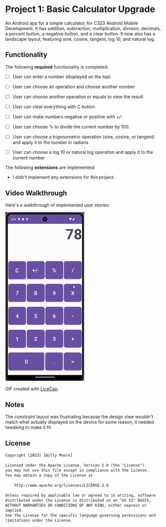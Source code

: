 # Project 1: Basic Calculator Upgrade

An Android app for a simple calculator, for C323 Android Mobile Development.
It has addition, subtraction, multiplication, division, decimals, a percent button, a negative button, and a clear button.
It now also has a landscape layout, featuring sine, cosine, tangent, log 10, and natural log.

## Functionality 

The following **required** functionality is completed:

* [ ] User can enter a number (displayed on the top)
* [ ] User can choose an operation and choose another number
* [ ] User can choose another operation or equals to view the result
* [ ] User can clear everything with C button
* [ ] User can make numbers negative or positive with +/-
* [ ] User can choose % to divide the current number by 100.
* [ ] User can choose a trigonometric operation (sine, cosine, or tangent) and apply it to the number in radians
* [ ] User can choose a log 10 or natural log operation and apply it to the current number


The following **extensions** are implemented:

* I didn't implement any extensions for this project.

## Video Walkthrough

Here's a walkthrough of implemented user stories:

<img src='Project1Demo.gif' title='Video Walkthrough' width='50%' alt='Video Walkthrough' />

GIF created with [LiceCap](http://www.cockos.com/licecap/).

## Notes

The constraint layout was frustrating because the design view wouldn't match what actually displayed on the device for some reason, it needed tweaking to make it fit.

## License

    Copyright [2023] [Billy Moore]

    Licensed under the Apache License, Version 2.0 (the "License")
    you may not use this file except in compliance with the License.
    You may obtain a copy of the License at

        http://www.apache.org/licenses/LICENSE-2.0

    Unless required by applicable law or agreed to in writing, software
    distributed under the License is distributed on an "AS IS" BASIS,
    WITHOUT WARRANTIES OR CONDITIONS OF ANY KIND, either express or implied.
    See the License for the specific language governing permissions and
    limitations under the License.
